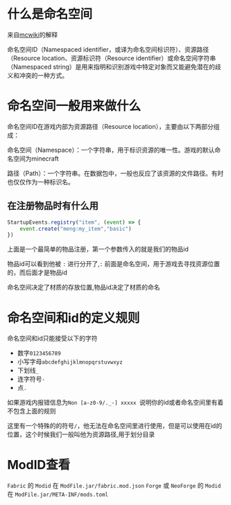 # 什么是命名空间
来自[mcwiki](https://zh.minecraft.wiki/w/%E5%91%BD%E5%90%8D%E7%A9%BA%E9%97%B4ID?variant=zh-cn)的解释

命名空间ID（Namespaced identifier，或译为命名空间标识符）、资源路径（Resource location、资源标识符（Resource identifier）或命名空间字符串（Namespaced string）是用来指明和识别游戏中特定对象而又能避免潜在的歧义和冲突的一种方式。
# 命名空间一般用来做什么
命名空间ID在游戏内部为资源路径（Resource location），主要由以下两部分组成：

命名空间（Namespace）：一个字符串，用于标识资源的唯一性。游戏的默认命名空间为minecraft

路径（Path）：一个字符串。在数据包中，一般也反应了该资源的文件路径。有时也仅仅作为一种标识名。

## 在注册物品时有什么用
```js
StartupEvents.registry("item", (event) => {
    event.create("meng:my_item","basic")
})
```
上面是一个最简单的物品注册，第一个参数传入的就是我们的物品id

物品id可以看到他被 `:` 进行分开了,`:` 前面是命名空间，用于游戏去寻找资源位置的，而后面才是物品id

命名空间决定了材质的存放位置,物品id决定了材质的命名

# 命名空间和id的定义规则
命名空间和id只能接受以下的字符
- 数字`0123456789`
- 小写字母`abcdefghijklmnopqrstuvwxyz`
- 下划线`_`
- 连字符号`-`
- 点`.`

如果游戏内报错信息为`Non [a-z0-9/._-] xxxxx `说明你的id或者命名空间里有着不包含上面的规则

这里有一个特殊的的符号`/`，他无法在命名空间里进行使用，但是可以使用在id的位置，这个时候我们一般叫他为资源路径,用于划分目录

# ModID查看
`Fabric` 的 `Modid` 在 `ModFile.jar/fabric.mod.json`
`Forge` 或 `NeoForge` 的 `Modid` 在 `ModFile.jar/META-INF/mods.toml`